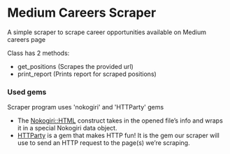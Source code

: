 # Medium Careers Scraper
A simple scraper to scrape career opportunities available on Medium careers page

Class has 2 methods:


- get_positions  (Scrapes the provided url)
- print_report (Prints report for scraped positions)

### Used gems
Scraper program uses 'nokogiri' and 'HTTParty' gems

- The [Nokogiri::HTML](https://github.com/sparklemotion/nokogiri) construct takes in the opened file’s info and wraps it in a special Nokogiri data object.
- [HTTParty](https://github.com/jnunemaker/httparty) is a gem that makes HTTP fun! It is the gem our scraper will use to send an HTTP request to the page(s) we’re scraping.
